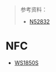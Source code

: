 > 参考资料：
>
> - [N52832](https://item.szlcsc.com/78669.html)

# NFC

- [WS1850S](https://m5stack.oss-cn-shenzhen.aliyuncs.com/resource/docs/datasheet/unit/rfid2/WS1850S%20QFN-32.PDF)

